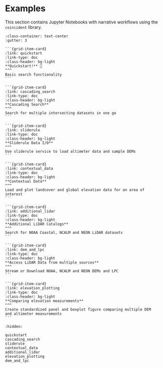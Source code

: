 # Examples

This section contains Jupyter Notebooks with narrative workflows using the
`coincident` library.

````{grid} 3
:class-container: text-center
:gutter: 3

```{grid-item-card}
:link: quickstart
:link-type: doc
:class-header: bg-light
**Quickstart!** 🚀
^^^
Basic search functionality
```

```{grid-item-card}
:link: cascading_search
:link-type: doc
:class-header: bg-light
**Cascading Search**
^^^
Search for multiple intersecting datasets in one go
```

```{grid-item-card}
:link: sliderule
:link-type: doc
:class-header: bg-light
**Sliderule Data I/O**
^^^
Use sliderule service to load altimeter data and sample DEMs
```

```{grid-item-card}
:link: contextual_data
:link-type: doc
:class-header: bg-light
**Contextual Data**
^^^
Load and plot landcover and global elevation data for an area of interest
```

```{grid-item-card}
:link: additional_lidar
:link-type: doc
:class-header: bg-light
**Additional LiDAR Catalogs**
^^^
Search for NOAA Coastal, NCALM and NEON LiDAR datasets
```

```{grid-item-card}
:link: dem_and_lpc
:link-type: doc
:class-header: bg-light
**Access LiDAR Data from multiple sources**
^^^
Stream or Download NOAA, NCALM and NEON DEMs and LPC
```

```{grid-item-card}
:link: elevation_plotting
:link-type: doc
:class-header: bg-light
**Comparing elevation measurements**
^^^
Create standardized panel and boxplot figure comparing multiple DEM and altimeter measurements
```

````

```{toctree}
:hidden:

quickstart
cascading_search
sliderule
contextual_data
additional_lidar
elevation_plotting
dem_and_lpc
```
